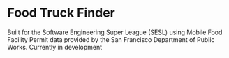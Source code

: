 # Food Truck Finder
Built for the Software Engineering Super League (SESL) using Mobile Food Facility Permit data provided by the San Francisco Department of Public Works.
Currently in development